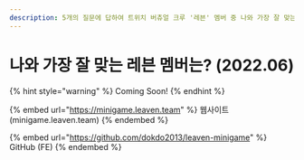 ```yaml
---
description: 5개의 질문에 답하여 트위치 버츄얼 크루 '레븐' 멤버 중 나와 가장 잘 맞는 멤버를 찾는 미니게임
---
```


# 나와 가장 잘 맞는 레븐 멤버는? (2022.06)

{% hint style="warning" %}
Coming Soon!
{% endhint %}



{% embed url="https://minigame.leaven.team" %}
웹사이트 (minigame.leaven.team)
{% endembed %}

{% embed url="https://github.com/dokdo2013/leaven-minigame" %}
GitHub (FE)
{% endembed %}
